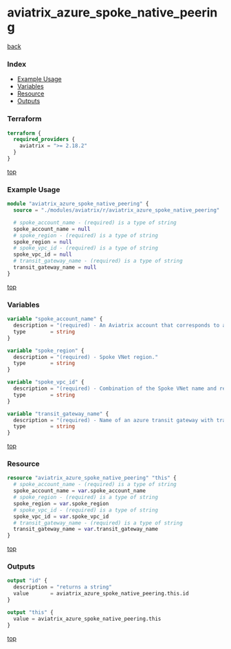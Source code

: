 # aviatrix_azure_spoke_native_peering

[back](../aviatrix.md)

### Index

- [Example Usage](#example-usage)
- [Variables](#variables)
- [Resource](#resource)
- [Outputs](#outputs)

### Terraform

```terraform
terraform {
  required_providers {
    aviatrix = ">= 2.18.2"
  }
}
```

[top](#index)

### Example Usage

```terraform
module "aviatrix_azure_spoke_native_peering" {
  source = "./modules/aviatrix/r/aviatrix_azure_spoke_native_peering"

  # spoke_account_name - (required) is a type of string
  spoke_account_name = null
  # spoke_region - (required) is a type of string
  spoke_region = null
  # spoke_vpc_id - (required) is a type of string
  spoke_vpc_id = null
  # transit_gateway_name - (required) is a type of string
  transit_gateway_name = null
}
```

[top](#index)

### Variables

```terraform
variable "spoke_account_name" {
  description = "(required) - An Aviatrix account that corresponds to a subscription in Azure."
  type        = string
}

variable "spoke_region" {
  description = "(required) - Spoke VNet region."
  type        = string
}

variable "spoke_vpc_id" {
  description = "(required) - Combination of the Spoke VNet name and resource group."
  type        = string
}

variable "transit_gateway_name" {
  description = "(required) - Name of an azure transit gateway with transit firenet enabled."
  type        = string
}
```

[top](#index)

### Resource

```terraform
resource "aviatrix_azure_spoke_native_peering" "this" {
  # spoke_account_name - (required) is a type of string
  spoke_account_name = var.spoke_account_name
  # spoke_region - (required) is a type of string
  spoke_region = var.spoke_region
  # spoke_vpc_id - (required) is a type of string
  spoke_vpc_id = var.spoke_vpc_id
  # transit_gateway_name - (required) is a type of string
  transit_gateway_name = var.transit_gateway_name
}
```

[top](#index)

### Outputs

```terraform
output "id" {
  description = "returns a string"
  value       = aviatrix_azure_spoke_native_peering.this.id
}

output "this" {
  value = aviatrix_azure_spoke_native_peering.this
}
```

[top](#index)